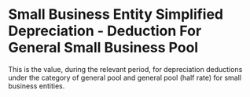 # Small Business Entity Simplified Depreciation - Deduction For General Small Business Pool
This is the value, during the relevant period, for depreciation deductions under the category of general pool and general pool (half rate) for small business entities.